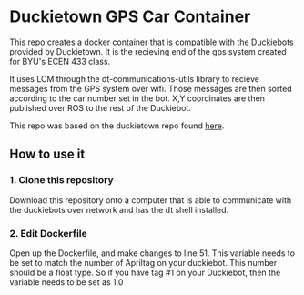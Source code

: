 # Duckietown GPS Car Container

This repo creates a docker container that is compatible with the Duckiebots provided by Duckietown. It is the recieving end of the gps system created for BYU's ECEN 433 class. 

It uses LCM  through the dt-communications-utils library to recieve messages from the GPS system over wifi. Those messages are then sorted according to the car number set in the bot. X,Y coordinates are then published over ROS to the rest of the Duckiebot.

This repo was based on the duckietown repo found [here](https://github.com/duckietown/template-ros).


## How to use it

### 1. Clone this repository

Download this repository onto a computer that is able to communicate with the duckiebots over network and has the dt shell installed.

### 2. Edit Dockerfile

Open up the Dockerfile, and make changes to line 51. This variable needs to be set to match the number of Apriltag on your duckiebot. This number should be a float type. So if you have tag #1 on your Duckiebot, then the variable needs to be set as 1.0


